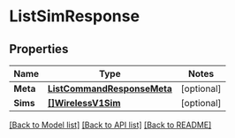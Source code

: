 # ListSimResponse

## Properties
Name | Type | Notes
------------ | ------------- | -------------
**Meta** | [**ListCommandResponseMeta**](ListCommandResponse_meta.md) | [optional] 
**Sims** | [**[]WirelessV1Sim**](wireless.v1.sim.md) | [optional] 

[[Back to Model list]](../README.md#documentation-for-models) [[Back to API list]](../README.md#documentation-for-api-endpoints) [[Back to README]](../README.md)


